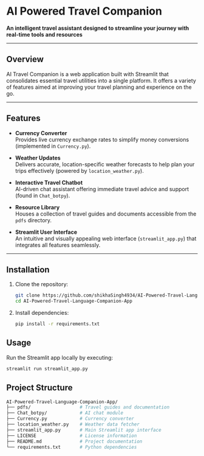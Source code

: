 # AI Powered Travel Companion

**An intelligent travel assistant designed to streamline your journey with real-time tools and resources**

---

## Overview

AI Travel Companion is a web application built with Streamlit that consolidates essential travel utilities into a single platform. It offers a variety of features aimed at improving your travel planning and experience on the go.

---

## Features

- **Currency Converter**  
  Provides live currency exchange rates to simplify money conversions (implemented in `Currency.py`).

- **Weather Updates**  
  Delivers accurate, location-specific weather forecasts to help plan your trips effectively (powered by `location_weather.py`).

- **Interactive Travel Chatbot**  
  AI-driven chat assistant offering immediate travel advice and support (found in `Chat_botpy`).

- **Resource Library**  
  Houses a collection of travel guides and documents accessible from the `pdfs` directory.

- **Streamlit User Interface**  
  An intuitive and visually appealing web interface (`streamlit_app.py`) that integrates all features seamlessly.

---

## Installation

1. Clone the repository:
   ```bash
   git clone https://github.com/shikhaSingh4934/AI-Powered-Travel-Language-Companion-App.git
   cd AI-Powered-Travel-Language-Companion-App
2. Install dependencies:
   ```bash
   pip install -r requirements.txt

## Usage
Run the Streamlit app locally by executing:
```bash
streamlit run streamlit_app.py
```
## Project Structure
```bash
AI-Powered-Travel-Language-Companion-App/
├── pdfs/                  # Travel guides and documentation
├── Chat_botpy/            # AI chat module
├── Currency.py            # Currency converter
├── location_weather.py    # Weather data fetcher
├── streamlit_app.py       # Main Streamlit app interface
├── LICENSE                # License information
├── README.md              # Project documentation
└── requirements.txt       # Python dependencies
```




